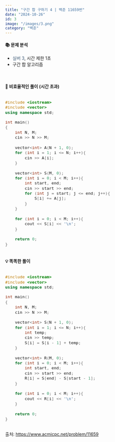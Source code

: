 ```yaml
---
title: "구간 합 구하기 4 | 백준 11659번"
date: "2024-10-26"
id: 3
image: "/images/3.png"
category: "백준"
---
```


<h4><strong>📚 문제 분석</strong></h4>

- <stong style="color:#435f7a">실버 3</stong>, 시간 제한 1초
- 구간 합 알고리즘

<style>
  .code-block {
    font-family: 'jetbrains-mono-regular', monospace;
    font-size: 1.1em;
    overflow-x: auto;
  }
</style>
<br/>

<h4><strong>📓 비효율적인 풀이 (시간 초과)</strong></h4>

<div class="code-block " style="margin-bottom: 20px">

```c++
#include <iostream>
#include <vector>
using namespace std;

int main()
{
    int N, M;
    cin >> N >> M;
    
    vector<int> A(N + 1, 0);
    for (int i = 1; i <= N; i++){
        cin >> A[i];
    }
    
    vector<int> S(M, 0);
    for (int i = 0; i < M; i++){
        int start, end;
        cin >> start >> end;
        for (int j = start; j <= end; j++){
            S[i] += A[j];
        }
    }
    
    for (int i = 0; i < M; i++){
        cout << S[i] << '\n';
    }
    
    return 0;
}
```

</div>

<h4><strong>💡 똑똑한 풀이</strong></h4>

<div class="code-block">

```c++
#include <iostream>
#include <vector>
using namespace std;

int main()
{
    int N, M;
    cin >> N >> M;
    
    vector<int> S(N + 1, 0);
    for (int i = 1; i <= N; i++){
        int temp;
        cin >> temp;
        S[i] = S[i - 1] + temp;
    }
    
    vector<int> R(M, 0);
    for (int i = 0; i < M; i++){
        int start, end;
        cin >> start >> end;
        R[i] = S[end] - S[start - 1];
    }
    
    for (int i = 0; i < M; i++){
        cout << R[i] << '\n';
    }
    
    return 0;
}
```

</div>

출처: https://www.acmicpc.net/problem/11659